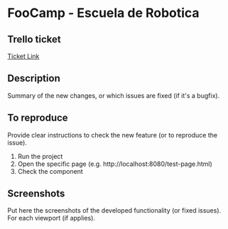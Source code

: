 # FooCamp - Escuela de Robotica

## Trello ticket
[Ticket Link](link)

## Description
Summary of the new changes, or which issues are fixed (if it's a bugfix).

## To reproduce
Provide clear instructions to check the new feature (or to reproduce the issue).

1. Run the project
2. Open the specific page (e.g. http://localhost:8080/test-page.html)
3. Check the component

## Screenshots
Put here the screenshots of the developed functionality (or fixed issues). For each viewport (if applies).
